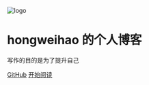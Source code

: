 ![logo](_media/logo.png)

# hongweihao 的个人博客
写作的目的是为了提升自己

[GitHub](<https://github.com/hongweihao/design-pattern>)
[开始阅读](README.md)